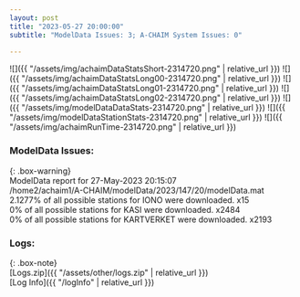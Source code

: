```yaml
---
layout: post
title: "2023-05-27 20:00:00"
subtitle: "ModelData Issues: 3; A-CHAIM System Issues: 0"

---
```


![]({{ "/assets/img/achaimDataStatsShort-2314720.png" | relative_url }})
![]({{ "/assets/img/achaimDataStatsLong00-2314720.png" | relative_url }})
![]({{ "/assets/img/achaimDataStatsLong01-2314720.png" | relative_url }})
![]({{ "/assets/img/achaimDataStatsLong02-2314720.png" | relative_url }})
![]({{ "/assets/img/modelDataDataStats-2314720.png" | relative_url }})
![]({{ "/assets/img/modelDataStationStats-2314720.png" | relative_url }})
![]({{ "/assets/img/achaimRunTime-2314720.png" | relative_url }})


### ModelData Issues:  
  
{: .box-warning}  
 ModelData report for 27-May-2023 20:15:07   
 /home2/achaim1/A-CHAIM/modelData/2023/147/20/modelData.mat   
 2.1277% of all possible stations for IONO were downloaded. x15   
 0% of all possible stations for KASI were downloaded. x2484   
 0% of all possible stations for KARTVERKET were downloaded. x2193   
  


### Logs:  
  
{: .box-note}  
[Logs.zip]({{ "/assets/other/logs.zip" | relative_url }})  
[Log Info]({{ "/logInfo" | relative_url }})  
